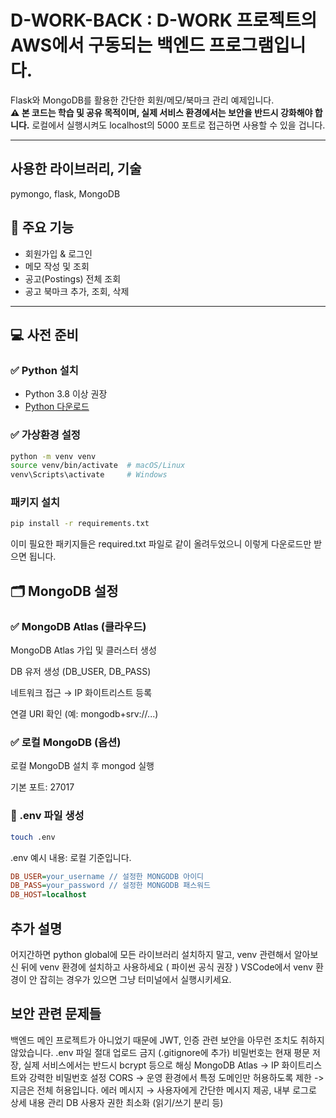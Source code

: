 # D-WORK-BACK : D-WORK 프로젝트의 AWS에서 구동되는 백엔드 프로그램입니다.

Flask와 MongoDB를 활용한 간단한 회원/메모/북마크 관리 예제입니다.  
**⚠️ 본 코드는 학습 및 공유 목적이며, 실제 서비스 환경에서는 보안을 반드시 강화해야 합니다.**
로컬에서 실행시켜도 localhost의 5000 포트로 접근하면 사용할 수 있을 겁니다.

---

## 사용한 라이브러리, 기술

pymongo, flask, MongoDB

## 🚀 주요 기능

- 회원가입 & 로그인
- 메모 작성 및 조회
- 공고(Postings) 전체 조회
- 공고 북마크 추가, 조회, 삭제

---

## 💻 사전 준비

### ✅ Python 설치

- Python 3.8 이상 권장
- [Python 다운로드](https://www.python.org/downloads/)

### ✅ 가상환경 설정

```bash
python -m venv venv
source venv/bin/activate  # macOS/Linux
venv\Scripts\activate     # Windows
```

### 패키지 설치

```bash
pip install -r requirements.txt
```

이미 필요한 패키지들은 required.txt 파일로 같이 올려두었으니 이렇게 다운로드만 받으면 됩니다.

## 🗂️ MongoDB 설정

### ✅ MongoDB Atlas (클라우드)

MongoDB Atlas 가입 및 클러스터 생성

DB 유저 생성 (DB_USER, DB_PASS)

네트워크 접근 → IP 화이트리스트 등록

연결 URI 확인 (예: mongodb+srv://...)

### ✅ 로컬 MongoDB (옵션)

로컬 MongoDB 설치 후 mongod 실행

기본 포트: 27017

### 🔑 .env 파일 생성

```bash
touch .env
```

.env 예시 내용: 로컬 기준입니다.

```ini
DB_USER=your_username // 설정한 MONGODB 아이디
DB_PASS=your_password // 설정한 MONGODB 패스워드
DB_HOST=localhost
```

## 추가 설명

어지간하면 python global에 모든 라이브러리 설치하지 말고, venv 관련해서 알아보신 뒤에 venv 환경에 설치하고 사용하세요 ( 파이썬 공식 권장 )
VSCode에서 venv 환경이 안 잡히는 경우가 있으면 그냥 터미널에서 실행시키세요.

## 보안 관련 문제들

백엔드 메인 프로젝트가 아니었기 때문에 JWT, 인증 관련 보안을 아무런 조치도 취하지 않았습니다.
.env 파일 절대 업로드 금지 (.gitignore에 추가)
비밀번호는 현재 평문 저장, 실제 서비스에서는 반드시 bcrypt 등으로 해싱
MongoDB Atlas → IP 화이트리스트와 강력한 비밀번호 설정
CORS → 운영 환경에서 특정 도메인만 허용하도록 제한 -> 지금은 전체 허용입니다.
에러 메시지 → 사용자에게 간단한 메시지 제공, 내부 로그로 상세 내용 관리
DB 사용자 권한 최소화 (읽기/쓰기 분리 등)
